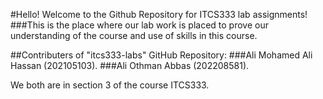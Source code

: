 #Hello! Welcome to the Github Repository for ITCS333 lab assignments!
###This is the place where our lab work is placed to prove our understanding of the course and use of skills in this course.

##Contributers of "itcs333-labs" GitHub Repository:
###Ali Mohamed Ali Hassan (202105103).
###Ali Othman Abbas (202208581).

We both are in section 3 of the course ITCS333.
